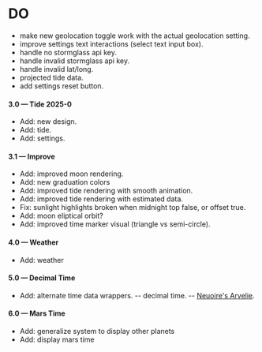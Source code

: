 # DO

- make new geolocation toggle work with the actual geolocation setting.
- improve settings text interactions (select text input box).
- handle no stormglass api key.
- handle invalid stormglass api key.
- handle invalid lat/long.
- projected tide data.
- add settings reset button.

#### 3.0 &mdash; Tide 2025-0

- Add: new design.
- Add: tide.
- Add: settings.

#### 3.1 &mdash; Improve

- Add: improved moon rendering.
- Add: new graduation colors
- Add: improved tide rendering with smooth animation.
- Add: improved tide rendering with estimated data.
- Fix: sunlight highlights broken when midnight top false, or offset true.
- Add: moon eliptical orbit?
- Add: improved time marker visual (triangle vs semi-circle).

#### 4.0 &mdash; Weather

- Add: weather

#### 5.0 &mdash; Decimal Time

- Add: alternate time data wrappers.
-- decimal time.
-- [Neuoire's Arvelie](https://wiki.xxiivv.com/site/time.html).

#### 6.0 &mdash; Mars Time

- Add: generalize system to display other planets
- Add: display mars time
